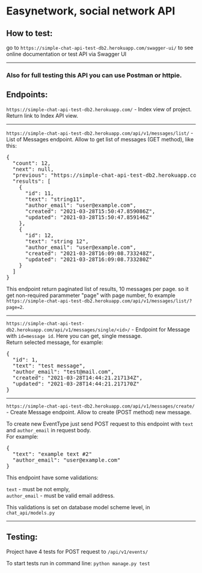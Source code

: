 # Easynetwork, social network API


## How to test:  
go to `https://simple-chat-api-test-db2.herokuapp.com/swagger-ui/` to see online documentation or test API via Swagger UI

<hr>

### Also for full testing this API you can use Postman or httpie.


## Endpoints:  

`https://simple-chat-api-test-db2.herokuapp.com/` - Index view of project. Return link to Index API view.
<hr>

`https://simple-chat-api-test-db2.herokuapp.com/api/v1/messages/list/` - List of Messages endpoint. Allow to get list of messages (GET method), like this:     

<pre>
{
  "count": 12,
  "next": null,
  "previous": "https://simple-chat-api-test-db2.herokuapp.com/api/v1/messages/list/",
  "results": [
    {
      "id": 11,
      "text": "string11",
      "author_email": "user@example.com",
      "created": "2021-03-28T15:50:47.859086Z",
      "updated": "2021-03-28T15:50:47.859146Z"
    },
    {
      "id": 12,
      "text": "string 12",
      "author_email": "user@example.com",
      "created": "2021-03-28T16:09:08.733248Z",
      "updated": "2021-03-28T16:09:08.733280Z"
    }
  ]
}
</pre>
This endpoint return paginated list of results, 10 messages per page. so it get non-required parammeter "page" with page number, fo example `https://simple-chat-api-test-db2.herokuapp.com/api/v1/messages/list/?page=2`.
<hr>

`https://simple-chat-api-test-db2.herokuapp.com/api/v1/messages/single/<id>/` - Endpoint for Message with `id=message id`. Here you can get, single message.  
Return selected message, for example:  
<pre>
{
  "id": 1,
  "text": "test message",
  "author_email": "test@mail.com",
  "created": "2021-03-28T14:44:21.217134Z",
  "updated": "2021-03-28T14:44:21.217170Z"
}
</pre>
<hr>

`https://simple-chat-api-test-db2.herokuapp.com/api/v1/messages/create/` - Create Message endpoint. Allow to create (POST method) new message.   

To create new EventType just send POST request to this endpoint with `text` and `author_email` in request body.  
For example:  
<pre>
{
  "text": "example text #2"
  "author_email": "user@example.com"
}
</pre>
This endpoint have some validations:  

`text` - must be not emply,  
`author_email` - must be valid email address.  

This validations is set on database model scheme level, in `chat_api/models.py`
<hr>


## Testing:

Project have 4 tests for POST request to `/api/v1/events/`  

To start tests run in command line: `python manage.py test`